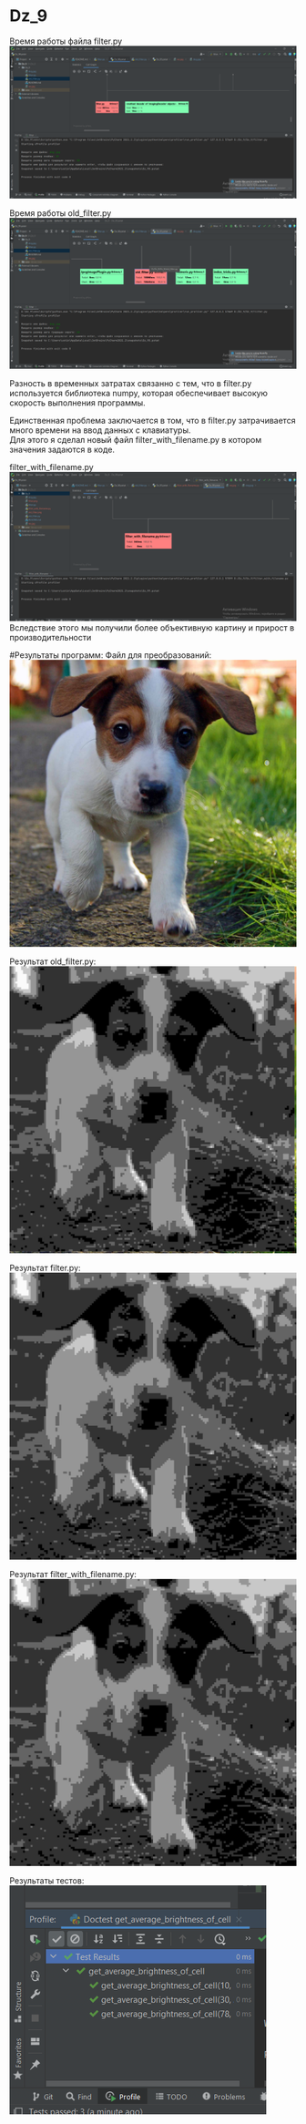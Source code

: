 # Dz_9 
Время работы файла filter.py 
![](filter.png) 
 
Время работы old_filter.py 
![](old_filter.png) 
 
Разность в временных затратах связанно с тем, что в filter.py используется библиотека numpy, которая обеспечивает высокую 
скорость выполнения программы.

Единственная проблема заключается в том, что в filter.py затрачивается много времени на ввод данных с клавиатуры.  
Для этого я сделал новый файл filter_with_filename.py в котором значения задаются в коде. 
 
filter_with_filename.py 
![](filter_with_filename.png) 
Вследствие этого мы получили более объективную картину и прирост в производительности

#Результаты программ:
Файл для преобразований: ![](dog.jpg)

Результат old_filter.py: ![](old_filter_res.jpg)

Результат filter.py: ![](res.jpg)

Результат filter_with_filename.py: ![](filter_with_filename_res.jpg)

Результаты тестов: ![](test.png)